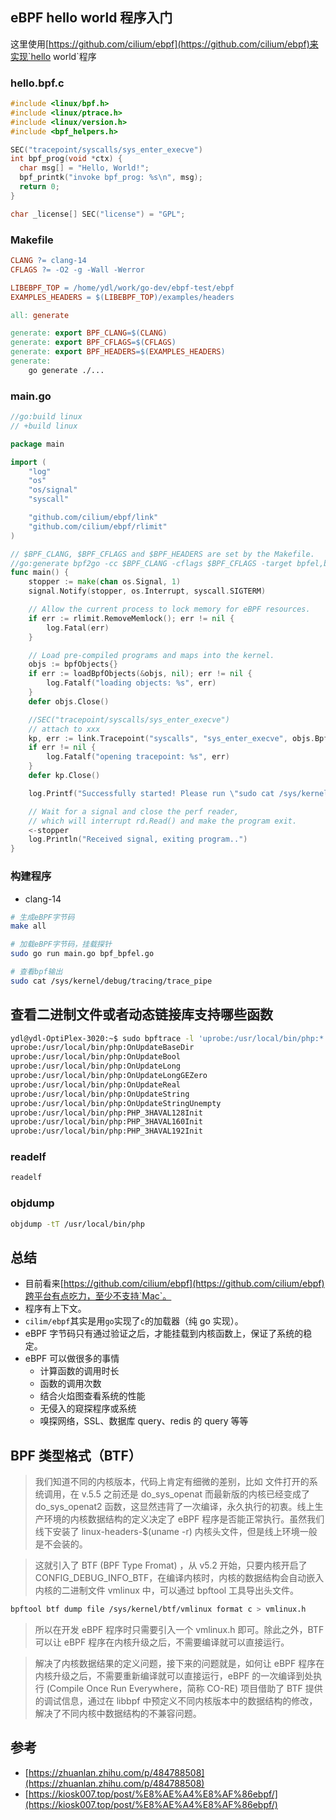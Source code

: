 ## eBPF hello world 程序入门

这里使用[https://github.com/cilium/ebpf](https://github.com/cilium/ebpf)来实现`hello world`程序

### hello.bpf.c
```c
#include <linux/bpf.h>
#include <linux/ptrace.h>
#include <linux/version.h>
#include <bpf_helpers.h>

SEC("tracepoint/syscalls/sys_enter_execve")
int bpf_prog(void *ctx) {
  char msg[] = "Hello, World!";
  bpf_printk("invoke bpf_prog: %s\n", msg);
  return 0;
}

char _license[] SEC("license") = "GPL";
```

### Makefile
```makefile
CLANG ?= clang-14
CFLAGS ?= -O2 -g -Wall -Werror

LIBEBPF_TOP = /home/ydl/work/go-dev/ebpf-test/ebpf
EXAMPLES_HEADERS = $(LIBEBPF_TOP)/examples/headers

all: generate

generate: export BPF_CLANG=$(CLANG)
generate: export BPF_CFLAGS=$(CFLAGS)
generate: export BPF_HEADERS=$(EXAMPLES_HEADERS)
generate:
	go generate ./...
```

### main.go

```go
//go:build linux
// +build linux

package main

import (
	"log"
	"os"
	"os/signal"
	"syscall"

	"github.com/cilium/ebpf/link"
	"github.com/cilium/ebpf/rlimit"
)

// $BPF_CLANG, $BPF_CFLAGS and $BPF_HEADERS are set by the Makefile.
//go:generate bpf2go -cc $BPF_CLANG -cflags $BPF_CFLAGS -target bpfel,bpfeb bpf hello.bpf.c -- -I $BPF_HEADERS
func main() {
	stopper := make(chan os.Signal, 1)
	signal.Notify(stopper, os.Interrupt, syscall.SIGTERM)

	// Allow the current process to lock memory for eBPF resources.
	if err := rlimit.RemoveMemlock(); err != nil {
		log.Fatal(err)
	}

	// Load pre-compiled programs and maps into the kernel.
	objs := bpfObjects{}
	if err := loadBpfObjects(&objs, nil); err != nil {
		log.Fatalf("loading objects: %s", err)
	}
	defer objs.Close()

	//SEC("tracepoint/syscalls/sys_enter_execve")
	// attach to xxx
	kp, err := link.Tracepoint("syscalls", "sys_enter_execve", objs.BpfProg, nil)
	if err != nil {
		log.Fatalf("opening tracepoint: %s", err)
	}
	defer kp.Close()

	log.Printf("Successfully started! Please run \"sudo cat /sys/kernel/debug/tracing/trace_pipe\" to see output of the BPF programs\n")

	// Wait for a signal and close the perf reader,
	// which will interrupt rd.Read() and make the program exit.
	<-stopper
	log.Println("Received signal, exiting program..")
}
```

### 构建程序
- clang-14

```bash
# 生成eBPF字节码
make all

# 加载eBPF字节码，挂载探针
sudo go run main.go bpf_bpfel.go

# 查看bpf输出
sudo cat /sys/kernel/debug/tracing/trace_pipe
```

## 查看二进制文件或者动态链接库支持哪些函数

```bash
ydl@ydl-OptiPlex-3020:~$ sudo bpftrace -l 'uprobe:/usr/local/bin/php:*'|head
uprobe:/usr/local/bin/php:OnUpdateBaseDir
uprobe:/usr/local/bin/php:OnUpdateBool
uprobe:/usr/local/bin/php:OnUpdateLong
uprobe:/usr/local/bin/php:OnUpdateLongGEZero
uprobe:/usr/local/bin/php:OnUpdateReal
uprobe:/usr/local/bin/php:OnUpdateString
uprobe:/usr/local/bin/php:OnUpdateStringUnempty
uprobe:/usr/local/bin/php:PHP_3HAVAL128Init
uprobe:/usr/local/bin/php:PHP_3HAVAL160Init
uprobe:/usr/local/bin/php:PHP_3HAVAL192Init
```

### readelf

```bash
readelf
```

### objdump
```bash
objdump -tT /usr/local/bin/php
```

## 总结
- 目前看来[https://github.com/cilium/ebpf](https://github.com/cilium/ebpf)跨平台有点吃力，至少不支持`Mac`。
- 程序有上下文。
- `cilim/ebpf`其实是用`go`实现了`c`的加载器（纯 go 实现）。
- eBPF 字节码只有通过验证之后，才能挂载到内核函数上，保证了系统的稳定。
- eBPF 可以做很多的事情
  - 计算函数的调用时长
  - 函数的调用次数
  - 结合火焰图查看系统的性能
  - 无侵入的窥探程序或系统
  - 嗅探网络，SSL、数据库 query、redis 的 query 等等

## BPF 类型格式（BTF）
> 我们知道不同的内核版本，代码上肯定有细微的差别，比如 文件打开的系统调用，在 v.5.5 之前还是 do_sys_openat 而最新版的内核已经变成了 do_sys_openat2 函数，这显然违背了一次编译，永久执行的初衷。线上生产环境的内核数据结构的定义决定了 eBPF 程序是否能正常执行。虽然我们线下安装了 linux-headers-$(uname -r) 内核头文件，但是线上环境一般是不会装的。

> 这就引入了 BTF (BPF Type Fromat) ，从 v5.2 开始，只要内核开启了 CONFIG_DEBUG_INFO_BTF，在编译内核时，内核的数据结构会自动嵌入内核的二进制文件 vmlinux 中，可以通过 bpftool 工具导出头文件。

```bash
bpftool btf dump file /sys/kernel/btf/vmlinux format c > vmlinux.h
```
> 所以在开发 eBPF 程序时只需要引入一个 vmlinux.h 即可。除此之外，BTF 可以让 eBPF 程序在内核升级之后，不需要编译就可以直接运行。


> 解决了内核数据结果的定义问题，接下来的问题就是，如何让 eBPF 程序在内核升级之后，不需要重新编译就可以直接运行，eBPF 的一次编译到处执行 (Compile Once Run Everywhere，简称 CO-RE) 项目借助了 BTF 提供的调试信息，通过在 libbpf 中预定义不同内核版本中的数据结构的修改，解决了不同内核中数据结构的不兼容问题。



## 参考
- [https://zhuanlan.zhihu.com/p/484788508](https://zhuanlan.zhihu.com/p/484788508)
- [https://kiosk007.top/post/%E8%AE%A4%E8%AF%86ebpf/](https://kiosk007.top/post/%E8%AE%A4%E8%AF%86ebpf/)